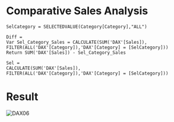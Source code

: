 # Comparative Sales Analysis

```DAX
SelCategory = SELECTEDVALUE(Category[Category],"ALL")

Diff = 
Var Sel_Category_Sales = CALCULATE(SUM('DAX'[Sales]), FILTER(ALL('DAX'[Category]),'DAX'[Category] = [SelCategory]))
Return SUM('DAX'[Sales]) - Sel_Category_Sales

Sel = 
CALCULATE(SUM('DAX'[Sales]), FILTER(ALL('DAX'[Category]),'DAX'[Category] = [SelCategory]))
```

# Result

![DAX06](https://user-images.githubusercontent.com/79496040/191834902-99744521-a82e-423a-8ec1-3d56d5de78dc.gif)
